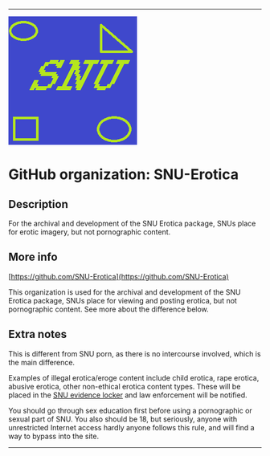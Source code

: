 
***

![SNU_blue_and_gold_legacy_icon.png failed to load. The file may be missing or corrupt. Check the file path for errors first.](/AdditionalInfo/1/SNU-Erotica/SNU_blue_and_gold_legacy_icon.png)

# GitHub organization: SNU-Erotica

## Description

For the archival and development of the SNU Erotica package, SNUs place for erotic imagery, but not pornographic content.

## More info

[https://github.com/SNU-Erotica](https://github.com/SNU-Erotica)

This organization is used for the archival and development of the SNU Erotica package, SNUs place for viewing and posting erotica, but not pornographic content. See more about the difference below. 

## Extra notes

This is different from SNU porn, as there is no intercourse involved, which is the main difference.

Examples of illegal erotica/eroge content include child erotica, rape erotica, abusive erotica, other non-ethical erotica content types. These will be placed in the [SNU evidence locker](/AdditionalInfo/1/SNU-EvidenceLocker/) and law enforcement will be notified.

You should go through sex education first before using a pornographic or sexual part of SNU. You also should be 18, but seriously, anyone with unrestricted Internet access hardly anyone follows this rule, and will find a way to bypass into the site.

***

